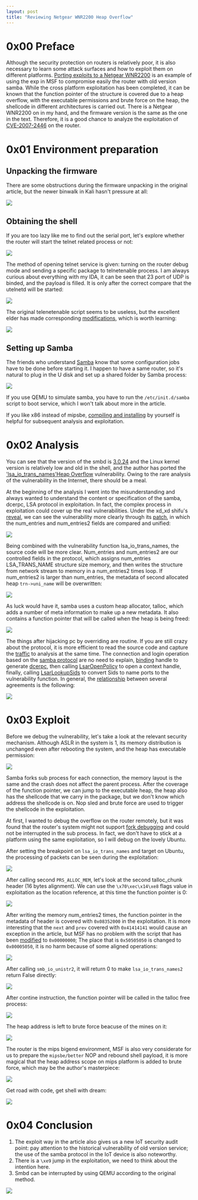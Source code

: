```yaml
---
layout: post
title: "Reviewing Netgear WNR2200 Heap Overflow"
---
```


# 0x00 Preface

Although the security protection on routers is relatively poor, it is also necessary to learn some attack surfaces and how to exploit them on different platforms. [Porting exploits to a Netgear WNR2200](https://www.contextis.com/blog/porting-exploits-netgear-wnr2200) is an example of using the exp in MSF to compromise easily the router with old version samba. While the cross platform exploitation has been completed, it can be known that the function pointer of the structure is covered due to a heap overflow, with the executable permissions and brute force on the heap, the shellcode in different architectures is carried out. There is a Netgear WNR2200 on in my hand, and the firmware version is the same as the one in the text. Therefore, it is a good chance to analyze the exploitation of [CVE-2007-2446](https://www.exploit-db.com/exploits/16859/) on the router.

<!-- more -->

# 0x01 Environment preparation

## Unpacking the firmware

There are some obstructions during the firmware unpacking in the original article, but the newer binwalk in Kali hasn't pressure at all:

![][1]

## Obtaining the shell

If you are too lazy like me to find out the serial port, let's explore whether the router will start the telnet related process or not:

![][2]

The method of opening telnet service is given: turning on the router debug mode and sending a specific package to telnetenable process. I am always curious about everything with my IDA, it can be seen that 23 port of UDP is binded, and the payload is filled. It is only after the correct compare that the utelnetd will be started:

![][3]

The original telenetenable script seems to be useless, but the excellent elder has made corresponding [modifications](https://github.com/insanid/netgear-telenetenable/commit/445c972ec7bf04433986d96b8f26dfd9c1af722a#commitcomment-9706551), which is worth learning:

![][4]

## Setting up Samba

The friends who understand [Samba](http://cn.linux.vbird.org/linux_server/0370samba.php) know that some configuration jobs have to be done before starting it. I happen to have a same router, so it's natural to plug in the U disk and set up a shared folder by Samba process:

![][5]

If you use QEMU to simulate samba, you have to run the `/etc/init.d/samba` script to boot service, which I won't talk about more in the article.

If you like x86 instead of mipsbe, [compiling and installing](http://rockycao2008.blogspot.com/2007/02/samba-3024_25.html) by yourself is helpful for subsequent analysis and exploitation.

# 0x02 Analysis

You can see that the version of the smbd is [3.0.24](https://ftp.samba.org/pub/samba/stable/samba-3.0.24.tar.gz) and the Linux kernel version is relatively low and old in the shell, and the author has ported the ['lsa_io_trans_names'Heap Overflow](https://www.exploit-db.com/exploits/16859/) vulnerability. Owing to the rare analysis of the vulnerability in the Internet, there should be a meal.

At the beginning of the analysis I went into the misunderstanding and always wanted to understand the content or specification of the samba, dcerpc, LSA protocol in exploitation. In fact, the complex process in exploitation could cover up the real vulnerabilities. Under the xd_xd shifu's [reveal](http://xdxd.love/2017/11/09/samba-cve-2007-2446-%E5%A0%86%E6%BA%A2%E5%87%BA%E5%88%86%E6%9E%90/), we can see the vulnerability more clearly through its [patch](https://github.com/samba-team/samba/commit/f65214be68c1a59d9598bfb9f3b19e71cc3fa07b?diff=unified#diff-6cfc9b6d911b446fa3dd0ade6e4a35f0), in which the num_entries and num_entries2 fields are compared and unified:

![][6]

Being combined with the vulnerability function lsa_io_trans_names, the source code will be more clear. Num_entries and num_entries2 are our controlled fields in the protocol, which assigns num_entries LSA_TRANS_NAME structure size memory, and then writes the structure from network stream to memory in a num_entries2 times loop. If num_entries2 is larger than num_entries, the metadata of second allocated heap `trn->uni_name` will be overwritten:

![][7]

As luck would have it, samba uses a custom heap allocator, talloc, which adds a number of meta information to make up a new metadata. It also contains a function pointer that will be called when the heap is being freed:

![][8]

The things after hijacking pc by overriding are routine.  If you are still crazy about the protocol, it is more efficient to read the source code and capture the [traffic](https://github.com/Larryxi/My_tools/tree/master/cve_2007_2446_pcapng) to analysis at the same time. The connection and login operation based on the [samba protocol](https://msdn.microsoft.com/en-us/library/cc246231.aspx) are no need to explain, [binding](https://msdn.microsoft.com/en-us/library/cc234432.aspx) handle to generate [dcerpc](https://en.wikipedia.org/wiki/DCE/RPC), then calling [LsarOpenPolicy](https://msdn.microsoft.com/en-us/library/cc234489.aspx) to open a context handle, finally, calling [LsarLookupSids](https://msdn.microsoft.com/en-us/library/cc234488.aspx) to convert Sids to name ports to the vulnerability function. In general, the [relationship](https://msdn.microsoft.com/en-us/library/cc234427.aspx) between several agreements is the following: 

![][9]

# 0x03 Exploit

Before we debug the vulnerability, let's take a look at the relevant security mechanism. Although ASLR in the system is 1, its memory distribution is unchanged even after rebooting the system, and the heap has executable permission:

![][10]

Samba forks sub process for each connection, the memory layout is the same and the crash does not affect the parent process. After the coverage of the function pointer, we can jump to the executable heap, the heap also has the shellcode that we carry in the package, but we don't know which address the shellcode is on. Nop sled and brute force are used to trigger the shellcode in the exploitation.

At first, I wanted to debug the overflow on the router remotely, but it was found that the router's system might not support [fork debugging](https://sourceware.org/gdb/onlinedocs/gdb/Forks.html) and could not be interrupted in the sub process. In fact, we don't have to stick at a platform using the same exploitation, so I will debug on the lovely Ubuntu.

After setting the breakpoint on `lsa_io_trans_names` and target on Ubuntu, the processing of  packets can be seen during the exploitation:

![][11]

After calling second `PRS_ALLOC_MEM`, let's look at the second talloc_chunk header (16 bytes alignment). We can use the `\x70\xec\x14\xe8` flags value in exploitation as the location reference, at this time the function pointer is 0:

![][12]

After writing the memory num_entries2 times, the function pointer in the metadata of header is covered with `0x08352000` in the exploitation. It is more interesting that the `next` and `prev` covered with `0x41414141` would cause an exception in the article, but MSF has no problem with the script that has been [modified](https://github.com/rapid7/metasploit-framework/blob/master/modules/exploits/linux/samba/lsa_transnames_heap.rb#L280) to `0x00000000`; The place that is `0x50505050` is changed to `0x00005050`, it is no harm because of some aligned operations:

![][13]

After calling `smb_io_unistr2`, it will return 0 to make `lsa_io_trans_names2` return False directly:

![][14]

After contine instruction, the function pointer will be called in the talloc free process:

![][15]

The heap address  is left to brute force beacuse of the mines on it:

![][16]

The router is the mips bigend environment, MSF is also very considerate for us to prepare the `mipsbe/better` NOP and rebound shell payload, it is more magical that the heap address scope on mips platform is added to brute force, which may be the author's masterpiece:

![][17]

Get road with code, get shell with dream:

![][18]

# 0x04 Conclusion

1. The exploit way in the article also gives us a new IoT security audit point: pay attention to the historical vulnerability of old version service; the use of the samba protocol in the IoT device is also noteworthy.
2. There is a `\xe9` jump in the exploitation, we need to think about the intention here.
3. Smbd can be interrupted by using QEMU according to the original method.

![][19]


[1]: https://wx3.sinaimg.cn/large/ee2fecafly1ft6aoq6psbj20k306jwiz.jpg
[2]: https://wx2.sinaimg.cn/large/ee2fecafly1ft6aotpvyxj20ju08kn2p.jpg
[3]: https://wx4.sinaimg.cn/large/ee2fecafly1ft6aov9bpoj20vp0lcmyp.jpg
[4]: https://wx1.sinaimg.cn/large/ee2fecafly1ft6ap0bnsxj20jt0ezajk.jpg
[5]: https://wx4.sinaimg.cn/large/ee2fecafly1ft6ap1ullmj21ge0dlta0.jpg
[6]: https://wx4.sinaimg.cn/large/ee2fecafly1ft6ap37lrxj20r90d5757.jpg
[7]: https://wx3.sinaimg.cn/large/ee2fecafly1ft6ap4fxs4j20pd0nejsw.jpg
[8]: https://wx1.sinaimg.cn/large/ee2fecafly1ft6ap4ybbfj20hx04oaa5.jpg
[9]: https://wx1.sinaimg.cn/large/ee2fecafly1ft6ap5v9w0j20eb09fgmi.jpg
[10]: https://wx1.sinaimg.cn/large/ee2fecafly1ft6ap8jablj20jt070jw7.jpg
[11]: https://wx2.sinaimg.cn/large/ee2fecafly1ft6ap9u72uj20jt09lab6.jpg
[12]: https://wx2.sinaimg.cn/large/ee2fecafly1ft6apakt8zj20jt031t8w.jpg
[13]: https://wx3.sinaimg.cn/large/ee2fecafly1ft6apbdqrxj20js07mgm5.jpg
[14]: https://wx2.sinaimg.cn/large/ee2fecafly1ft6apclaecj20jt0a2t9z.jpg
[15]: https://wx1.sinaimg.cn/large/ee2fecafly1ft6apdygshj20jt09iq3y.jpg
[16]: https://wx1.sinaimg.cn/large/ee2fecafly1ft6apes61hj20jr07i3za.jpg
[17]: https://wx4.sinaimg.cn/large/ee2fecafly1ft6aplahszj20k00dkjzs.jpg
[18]: https://wx3.sinaimg.cn/large/ee2fecafly1ft6apqqefej20k20d2qc9.jpg
[19]: https://wx3.sinaimg.cn/large/ee2fecafly1ft6apv5racj20k30engs6.jpg
